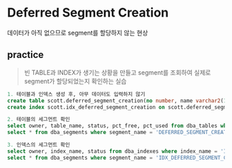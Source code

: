 # Deferred Segment Creation

데이터가 아직 없으므로 segment를 할당하지 않는 현상

## practice

> 빈 TABLE과 INDEX가 생기는 상황을 만들고
> segment를 조회하여 실제로 segment가 할당되었는지 확인하는 실습

```sql
1. 테이블과 인덱스 생성 후, 아무 데이터도 입력하지 않기
create table scott.deferred_segment_creation(no number, name varchar2(10));
create index scott.idx_deferred_segment_creation on scott.deferred_segment_creation(no);

2. 테이블의 세그먼트 확인
select owner, table_name, status, pct_free, pct_used from dba_tables where table_name = 'DEFERRED_SEGMENT_CREATION';
select * from dba_segments where segment_name = 'DEFERRED_SEGMENT_CREATION';

3. 인덱스의 세그먼트 확인
select owner, index_name, status from dba_indexes where index_name = 'IDX_DEFERRED_SEGMENT_CREATION';
select * from dba_segments where segment_name = 'IDX_DEFERRED_SEGMENT_CREATION';
```


